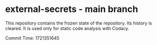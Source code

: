 # external-secrets - main branch

This repository contains the frozen state of the repository.
Its history is cleared. It is used only for static code
analysis with Codacy.

Commit Time: 1721351645
